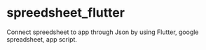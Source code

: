 # spreedsheet_flutter
Connect spreedsheet to app through Json by using Flutter, google spreadsheet, app script.

